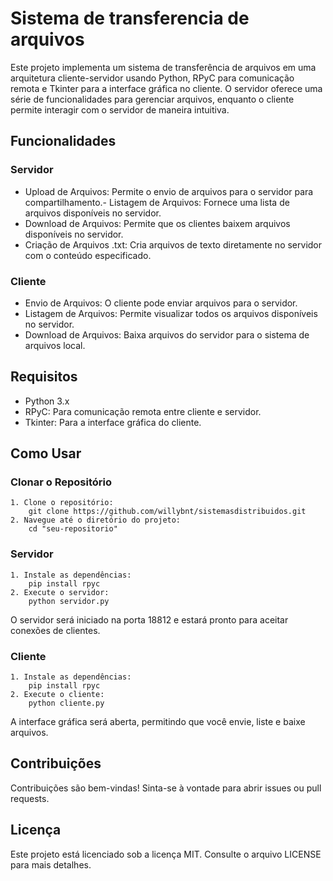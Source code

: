 # Sistema de transferencia de arquivos
Este projeto implementa um sistema de transferência de arquivos em uma arquitetura cliente-servidor usando Python, RPyC para comunicação remota e Tkinter para a interface gráfica no cliente. O servidor oferece uma série de funcionalidades para gerenciar arquivos, enquanto o cliente permite interagir com o servidor de maneira intuitiva.

## Funcionalidades

### Servidor
- Upload de Arquivos: Permite o envio de arquivos para o servidor para compartilhamento.- Listagem de Arquivos: Fornece uma lista de arquivos disponíveis no servidor.
- Download de Arquivos: Permite que os clientes baixem arquivos disponíveis no servidor.
- Criação de Arquivos .txt: Cria arquivos de texto diretamente no servidor com o conteúdo especificado.

### Cliente
- Envio de Arquivos: O cliente pode enviar arquivos para o servidor.
- Listagem de Arquivos: Permite visualizar todos os arquivos disponíveis no servidor.
- Download de Arquivos: Baixa arquivos do servidor para o sistema de arquivos local.

## Requisitos
- Python 3.x
- RPyC: Para comunicação remota entre cliente e servidor.
- Tkinter: Para a interface gráfica do cliente.

## Como Usar

### Clonar o Repositório
    1. Clone o repositório:
        git clone https://github.com/willybnt/sistemasdistribuidos.git
    2. Navegue até o diretório do projeto:
        cd "seu-repositorio"

### Servidor
    1. Instale as dependências:
        pip install rpyc
    2. Execute o servidor:
        python servidor.py

O servidor será iniciado na porta 18812 e estará pronto para aceitar conexões de clientes.

### Cliente
    1. Instale as dependências:
        pip install rpyc
    2. Execute o cliente:
        python cliente.py

A interface gráfica será aberta, permitindo que você envie, liste e baixe arquivos.

## Contribuições
Contribuições são bem-vindas! Sinta-se à vontade para abrir issues ou pull requests.

## Licença
Este projeto está licenciado sob a licença MIT. Consulte o arquivo LICENSE para mais detalhes.